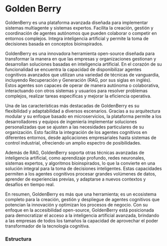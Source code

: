 # Golden Berry

GoldenBerry es una plataforma avanzada diseñada para implementar sistemas multiagente y sistemas expertos. Facilita la creación, gestión y coordinación de agentes autónomos que pueden colaborar o competir en entornos complejos. Integra inteligencia artificial y permite la toma de decisiones basada en conceptos bioinspirados.

GoldenBerry es una innovadora herramienta open-source diseñada para transformar la manera en que las empresas y organizaciones gestionan y desarrollan soluciones basadas en inteligencia artificial. En el corazón de su funcionalidad se encuentra la capacidad de disponibilizar agentes cognitivos avanzados que utilizan una variedad de técnicas de vanguardia, incluyendo Recuperación y Generación (RAG, por sus siglas en inglés). Estos agentes son capaces de operar de manera autónoma o colaborativa, interactuando con otros sistemas y usuarios para resolver problemas complejos, realizar tareas específicas y mejorar la eficiencia operativa.

Una de las características más destacadas de GoldenBerry es su flexibilidad y adaptabilidad a diversos escenarios. Gracias a su arquitectura modular y su enfoque basado en microservicios, la plataforma permite a los desarrolladores y equipos de ingeniería implementar soluciones personalizadas que se ajusten a las necesidades particulares de su organización. Esto facilita la integración de los agentes cognitivos en diferentes entornos, desde aplicaciones empresariales hasta sistemas de control industrial, ofreciendo un amplio espectro de posibilidades.

Además de RAG, GoldenBerry soporta otras técnicas avanzadas de inteligencia artificial, como aprendizaje profundo, redes neuronales, sistemas expertos, y algoritmos bioinspirados, lo que la convierte en una solución integral para la toma de decisiones inteligentes. Estas capacidades permiten a los agentes cognitivos procesar grandes volúmenes de datos, aprender de experiencias previas, y adaptarse a nuevos contextos y desafíos en tiempo real.

En resumen, GoldenBerry es más que una herramienta; es un ecosistema completo para la creación, gestión y despliegue de agentes cognitivos que potencian la innovación y optimizan los procesos de negocio. Con su enfoque en la accesibilidad open-source, GoldenBerry está posicionada para democratizar el acceso a la inteligencia artificial avanzada, brindando a las empresas de todos los tamaños la capacidad de aprovechar el poder transformador de la tecnología cognitiva.

### Estructura
